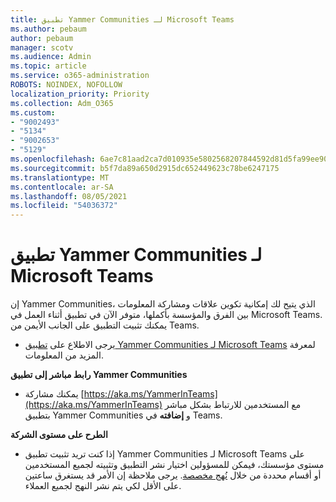 ```yaml
---
title: تطبيق Yammer Communities لـ Microsoft Teams
ms.author: pebaum
author: pebaum
manager: scotv
ms.audience: Admin
ms.topic: article
ms.service: o365-administration
ROBOTS: NOINDEX, NOFOLLOW
localization_priority: Priority
ms.collection: Adm_O365
ms.custom:
- "9002493"
- "5134"
- "9002653"
- "5129"
ms.openlocfilehash: 6ae7c81aad2ca7d010935e5802568207844592d81d5fa99ee90804167ea8e4f3
ms.sourcegitcommit: b5f7da89a650d2915dc652449623c78be6247175
ms.translationtype: MT
ms.contentlocale: ar-SA
ms.lasthandoff: 08/05/2021
ms.locfileid: "54036372"
---
```

# <a name="yammer-communities-app-for-microsoft-teams"></a>تطبيق Yammer Communities لـ Microsoft Teams

إن Yammer Communities، الذي يتيح لك إمكانية تكوين علاقات ومشاركة المعلومات بين الفرق والمؤسسة بأكملها، متوفر الآن في تطبيق أثناء العمل في Microsoft Teams. يمكنك تثبيت التطبيق على الجانب الأيمن من Teams. 

- يرجى الاطلاع على [تطبيق Yammer Communities لـ Microsoft Teams](https://go.microsoft.com/fwlink/?linkid=2127757&clcid=0x409) لمعرفة المزيد من المعلومات.

**رابط مباشر إلى تطبيق Yammer Communities**

- يمكنك مشاركة [https://aka.ms/YammerInTeams](https://aka.ms/YammerInTeams) مع المستخدمين للارتباط بشكل مباشر بتطبيق Yammer Communities و **إضافته** في Teams.

**الطرح على مستوى الشركة**

- إذا كنت تريد تثبيت تطبيق Yammer Communities لـ Microsoft Teams على مستوى مؤسستك، فيمكن للمسؤولين اختيار نشر التطبيق وتثبيته لجميع المستخدمين أو أقسام محددة من خلال [نُهج مخصصة](https://docs.microsoft.com/microsoftteams/manage-apps). يرجى ملاحظة إن الأمر قد يستغرق ساعتين على الأقل لكي يتم نشر النهج لجميع العملاء.
